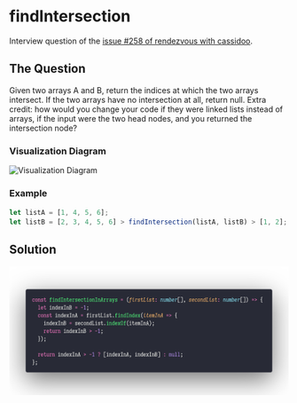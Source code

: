 # findIntersection

Interview question of the [issue #258 of rendezvous with cassidoo](https://buttondown.email/cassidoo/archive/discovering-the-truth-about-ourselves-is-a/).

## The Question

Given two arrays A and B, return the indices at which the two arrays intersect. If the two arrays have no intersection at all, return null. Extra credit: how would you change your code if they were linked lists instead of arrays, if the input were the two head nodes, and you returned the intersection node?

### Visualization Diagram

![Visualization Diagram](https://i.imgur.com/UyglRcN.png)

### Example

```js
let listA = [1, 4, 5, 6];
let listB = [2, 3, 4, 5, 6] > findIntersection(listA, listB) > [1, 2];
```

## Solution

![Code Polaroid](./code.png)
